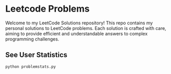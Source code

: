 # Leetcode Problems
Welcome to my LeetCode Solutions repository! This repo contains my personal solutions to LeetCode problems. Each solution is crafted with care, aiming to provide efficient and understandable answers to complex programming challenges.

## See User Statistics
```
python problemstats.py
```